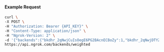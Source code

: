 <!-- Code generated for API Clients. DO NOT EDIT. -->

#### Example Request

```bash
curl \
-X POST \
-H "Authorization: Bearer {API_KEY}" \
-H "Content-Type: application/json" \
-H "Ngrok-Version: 2" \
-d '{"backends":{"bkdhr_2qNwjCuIsOegE6PG2BAcnECBoZy":1,"bkdhr_2qNwjDTYZ4gOwjhE8YoAZJvxCuC":0},"description":"acme weighted","metadata":"{\"environment\": \"staging\"}"}' \
https://api.ngrok.com/backends/weighted
```
